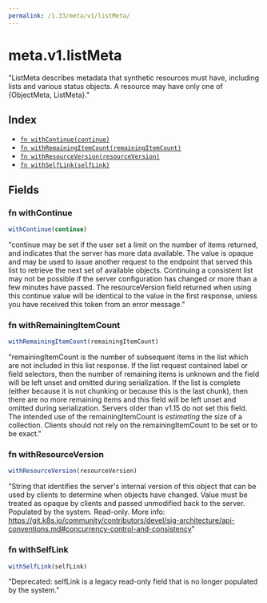 ```yaml
---
permalink: /1.33/meta/v1/listMeta/
---
```


# meta.v1.listMeta

"ListMeta describes metadata that synthetic resources must have, including lists and various status objects. A resource may have only one of {ObjectMeta, ListMeta}."

## Index

* [`fn withContinue(continue)`](#fn-withcontinue)
* [`fn withRemainingItemCount(remainingItemCount)`](#fn-withremainingitemcount)
* [`fn withResourceVersion(resourceVersion)`](#fn-withresourceversion)
* [`fn withSelfLink(selfLink)`](#fn-withselflink)

## Fields

### fn withContinue

```ts
withContinue(continue)
```

"continue may be set if the user set a limit on the number of items returned, and indicates that the server has more data available. The value is opaque and may be used to issue another request to the endpoint that served this list to retrieve the next set of available objects. Continuing a consistent list may not be possible if the server configuration has changed or more than a few minutes have passed. The resourceVersion field returned when using this continue value will be identical to the value in the first response, unless you have received this token from an error message."

### fn withRemainingItemCount

```ts
withRemainingItemCount(remainingItemCount)
```

"remainingItemCount is the number of subsequent items in the list which are not included in this list response. If the list request contained label or field selectors, then the number of remaining items is unknown and the field will be left unset and omitted during serialization. If the list is complete (either because it is not chunking or because this is the last chunk), then there are no more remaining items and this field will be left unset and omitted during serialization. Servers older than v1.15 do not set this field. The intended use of the remainingItemCount is *estimating* the size of a collection. Clients should not rely on the remainingItemCount to be set or to be exact."

### fn withResourceVersion

```ts
withResourceVersion(resourceVersion)
```

"String that identifies the server's internal version of this object that can be used by clients to determine when objects have changed. Value must be treated as opaque by clients and passed unmodified back to the server. Populated by the system. Read-only. More info: https://git.k8s.io/community/contributors/devel/sig-architecture/api-conventions.md#concurrency-control-and-consistency"

### fn withSelfLink

```ts
withSelfLink(selfLink)
```

"Deprecated: selfLink is a legacy read-only field that is no longer populated by the system."